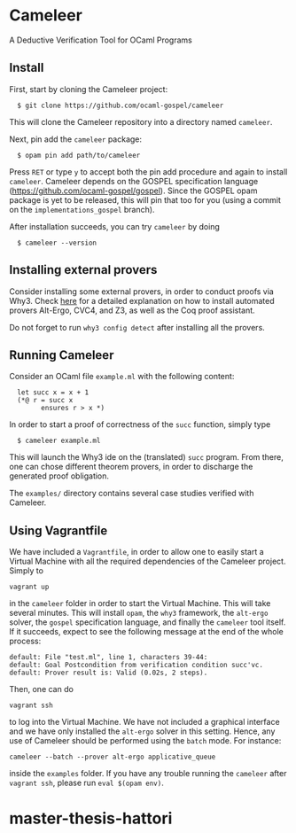 Cameleer
========
A Deductive Verification Tool for OCaml Programs

Install
-------
First, start by cloning the Cameleer project:
```
  $ git clone https://github.com/ocaml-gospel/cameleer
```
This will clone the Cameleer repository into a directory named `cameleer`.

Next, pin add the `cameleer` package:
```
  $ opam pin add path/to/cameleer
```
Press `RET` or type `y` to accept both the pin add procedure and again to
install `cameleer`.
Cameleer depends on the GOSPEL specification language (https://github.com/ocaml-gospel/gospel). Since the GOSPEL opam
package is yet to be released, this will pin that too for you (using a commit on the `implementations_gospel` branch).

After installation succeeds, you can try `cameleer` by doing
```
  $ cameleer --version
```

Installing external provers
---------------------------
Consider installing some external provers, in order to conduct proofs via
Why3. Check [here](https://www.lri.fr/~marche/MPRI-2-36-1/install.html) for a
detailed explanation on how to install automated provers Alt-Ergo, CVC4, and Z3,
as well as the Coq proof assistant.

Do not forget to run `why3 config detect` after installing all the provers.

Running Cameleer
----------------
Consider an OCaml file `example.ml` with the following content:
```
  let succ x = x + 1
  (*@ r = succ x
        ensures r > x *)
```
In order to start a proof of correctness of the `succ` function, simply type
```
  $ cameleer example.ml
```
This will launch the Why3 ide on the (translated) `succ` program. From there,
one can chose different theorem provers, in order to discharge the generated
proof obligation.

The `examples/` directory contains several case studies verified with Cameleer.

Using Vagrantfile
-----------------
We have included a `Vagrantfile`, in order to allow one to easily start a
Virtual Machine with all the required dependencies of the Cameleer
project. Simply to
```
vagrant up
```
in the `cameleer` folder in order to start the Virtual Machine. This will take
several minutes. This will install `opam`, the `why3` framework, the `alt-ergo`
solver, the `gospel` specification language, and finally the `cameleer` tool
itself. If it succeeds, expect to see the following message at the end of the
whole process:
```
default: File "test.ml", line 1, characters 39-44:
default: Goal Postcondition from verification condition succ'vc.
default: Prover result is: Valid (0.02s, 2 steps).
```
Then, one can do
```
vagrant ssh
```
to log into the Virtual Machine. We have not included a graphical interface and
we have only installed the `alt-ergo` solver in this setting. Hence, any use of
Cameleer should be performed using the `batch` mode. For instance:
```
cameleer --batch --prover alt-ergo applicative_queue
```
inside the `examples` folder. If you have any trouble running the `cameleer`
after `vagrant ssh`, please run `eval $(opam env)`.
# master-thesis-hattori
